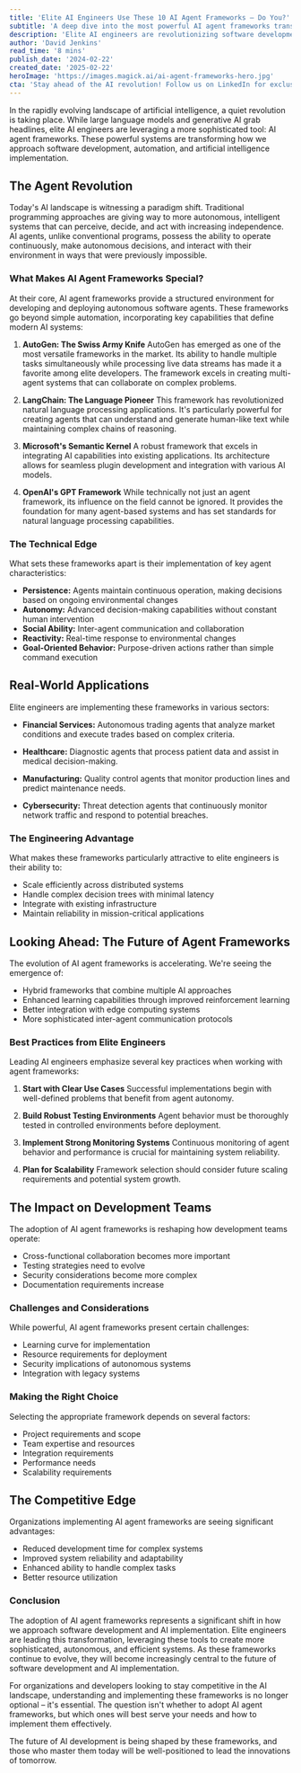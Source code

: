 ```yaml
---
title: 'Elite AI Engineers Use These 10 AI Agent Frameworks — Do You?'
subtitle: 'A deep dive into the most powerful AI agent frameworks transforming software development'
description: 'Elite AI engineers are revolutionizing software development with sophisticated AI agent frameworks. These frameworks, including AutoGen, LangChain, and Microsoft's Semantic Kernel, enable autonomous decision-making and complex task handling. Learn how these tools are transforming industries and why mastering them is crucial for staying competitive in the AI landscape.'
author: 'David Jenkins'
read_time: '8 mins'
publish_date: '2024-02-22'
created_date: '2025-02-22'
heroImage: 'https://images.magick.ai/ai-agent-frameworks-hero.jpg'
cta: 'Stay ahead of the AI revolution! Follow us on LinkedIn for exclusive insights into AI agent frameworks and cutting-edge development techniques that are shaping the future of technology.'
---
```


In the rapidly evolving landscape of artificial intelligence, a quiet revolution is taking place. While large language models and generative AI grab headlines, elite AI engineers are leveraging a more sophisticated tool: AI agent frameworks. These powerful systems are transforming how we approach software development, automation, and artificial intelligence implementation.

## The Agent Revolution

Today's AI landscape is witnessing a paradigm shift. Traditional programming approaches are giving way to more autonomous, intelligent systems that can perceive, decide, and act with increasing independence. AI agents, unlike conventional programs, possess the ability to operate continuously, make autonomous decisions, and interact with their environment in ways that were previously impossible.

### What Makes AI Agent Frameworks Special?

At their core, AI agent frameworks provide a structured environment for developing and deploying autonomous software agents. These frameworks go beyond simple automation, incorporating key capabilities that define modern AI systems:

1. **AutoGen: The Swiss Army Knife**
   AutoGen has emerged as one of the most versatile frameworks in the market. Its ability to handle multiple tasks simultaneously while processing live data streams has made it a favorite among elite developers. The framework excels in creating multi-agent systems that can collaborate on complex problems.

2. **LangChain: The Language Pioneer**
   This framework has revolutionized natural language processing applications. It's particularly powerful for creating agents that can understand and generate human-like text while maintaining complex chains of reasoning.

3. **Microsoft's Semantic Kernel**
   A robust framework that excels in integrating AI capabilities into existing applications. Its architecture allows for seamless plugin development and integration with various AI models.

4. **OpenAI's GPT Framework**
   While technically not just an agent framework, its influence on the field cannot be ignored. It provides the foundation for many agent-based systems and has set standards for natural language processing capabilities.

### The Technical Edge

What sets these frameworks apart is their implementation of key agent characteristics:

- **Persistence:** Agents maintain continuous operation, making decisions based on ongoing environmental changes
- **Autonomy:** Advanced decision-making capabilities without constant human intervention
- **Social Ability:** Inter-agent communication and collaboration
- **Reactivity:** Real-time response to environmental changes
- **Goal-Oriented Behavior:** Purpose-driven actions rather than simple command execution

## Real-World Applications

Elite engineers are implementing these frameworks in various sectors:

- **Financial Services:**
  Autonomous trading agents that analyze market conditions and execute trades based on complex criteria.

- **Healthcare:**
  Diagnostic agents that process patient data and assist in medical decision-making.

- **Manufacturing:**
  Quality control agents that monitor production lines and predict maintenance needs.

- **Cybersecurity:**
  Threat detection agents that continuously monitor network traffic and respond to potential breaches.

### The Engineering Advantage

What makes these frameworks particularly attractive to elite engineers is their ability to:

- Scale efficiently across distributed systems
- Handle complex decision trees with minimal latency
- Integrate with existing infrastructure
- Maintain reliability in mission-critical applications

## Looking Ahead: The Future of Agent Frameworks

The evolution of AI agent frameworks is accelerating. We're seeing the emergence of:

- Hybrid frameworks that combine multiple AI approaches
- Enhanced learning capabilities through improved reinforcement learning
- Better integration with edge computing systems
- More sophisticated inter-agent communication protocols

### Best Practices from Elite Engineers

Leading AI engineers emphasize several key practices when working with agent frameworks:

1. **Start with Clear Use Cases**
   Successful implementations begin with well-defined problems that benefit from agent autonomy.

2. **Build Robust Testing Environments**
   Agent behavior must be thoroughly tested in controlled environments before deployment.

3. **Implement Strong Monitoring Systems**
   Continuous monitoring of agent behavior and performance is crucial for maintaining system reliability.

4. **Plan for Scalability**
   Framework selection should consider future scaling requirements and potential system growth.

## The Impact on Development Teams

The adoption of AI agent frameworks is reshaping how development teams operate:

- Cross-functional collaboration becomes more important
- Testing strategies need to evolve
- Security considerations become more complex
- Documentation requirements increase

### Challenges and Considerations

While powerful, AI agent frameworks present certain challenges:

- Learning curve for implementation
- Resource requirements for deployment
- Security implications of autonomous systems
- Integration with legacy systems

### Making the Right Choice

Selecting the appropriate framework depends on several factors:

- Project requirements and scope
- Team expertise and resources
- Integration requirements
- Performance needs
- Scalability requirements

## The Competitive Edge

Organizations implementing AI agent frameworks are seeing significant advantages:

- Reduced development time for complex systems
- Improved system reliability and adaptability
- Enhanced ability to handle complex tasks
- Better resource utilization

### Conclusion

The adoption of AI agent frameworks represents a significant shift in how we approach software development and AI implementation. Elite engineers are leading this transformation, leveraging these tools to create more sophisticated, autonomous, and efficient systems. As these frameworks continue to evolve, they will become increasingly central to the future of software development and AI implementation.

For organizations and developers looking to stay competitive in the AI landscape, understanding and implementing these frameworks is no longer optional – it's essential. The question isn't whether to adopt AI agent frameworks, but which ones will best serve your needs and how to implement them effectively.

The future of AI development is being shaped by these frameworks, and those who master them today will be well-positioned to lead the innovations of tomorrow.